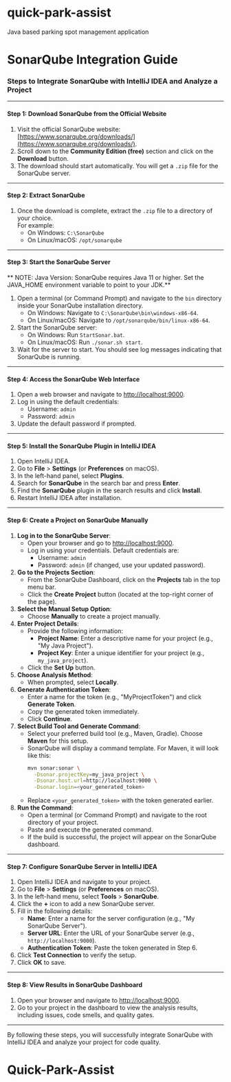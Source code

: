 # quick-park-assist

Java based parking spot management application

# SonarQube Integration Guide

### Steps to Integrate SonarQube with IntelliJ IDEA and Analyze a Project

---

#### **Step 1: Download SonarQube from the Official Website**

1. Visit the official SonarQube website: [https://www.sonarqube.org/downloads/](https://www.sonarqube.org/downloads/).
2. Scroll down to the **Community Edition (free)** section and click on the **Download** button.
3. The download should start automatically. You will get a `.zip` file for the SonarQube server.

---

#### **Step 2: Extract SonarQube**

1. Once the download is complete, extract the `.zip` file to a directory of your choice.  
   For example:
   - On Windows: `C:\SonarQube`
   - On Linux/macOS: `/opt/sonarqube`

---

#### **Step 3: Start the SonarQube Server**

** NOTE: Java Version: SonarQube requires Java 11 or higher. Set the JAVA_HOME environment variable to point to your JDK.**

1. Open a terminal (or Command Prompt) and navigate to the `bin` directory inside your SonarQube installation directory.
   - On Windows: Navigate to `C:\SonarQube\bin\windows-x86-64`.
   - On Linux/macOS: Navigate to `/opt/sonarqube/bin/linux-x86-64`.
2. Start the SonarQube server:
   - On Windows: Run `StartSonar.bat`.
   - On Linux/macOS: Run `./sonar.sh start`.
3. Wait for the server to start. You should see log messages indicating that SonarQube is running.

---

#### **Step 4: Access the SonarQube Web Interface**

1. Open a web browser and navigate to [http://localhost:9000](http://localhost:9000).
2. Log in using the default credentials:
   - Username: `admin`
   - Password: `admin`
3. Update the default password if prompted.

---

#### **Step 5: Install the SonarQube Plugin in IntelliJ IDEA**

1. Open IntelliJ IDEA.
2. Go to **File** > **Settings** (or **Preferences** on macOS).
3. In the left-hand panel, select **Plugins**.
4. Search for **SonarQube** in the search bar and press **Enter**.
5. Find the **SonarQube** plugin in the search results and click **Install**.
6. Restart IntelliJ IDEA after installation.

---

#### **Step 6: Create a Project on SonarQube Manually**

1. **Log in to the SonarQube Server**:
   - Open your browser and go to [http://localhost:9000](http://localhost:9000).
   - Log in using your credentials. Default credentials are:
     - Username: `admin`
     - Password: `admin` (if changed, use your updated password).
2. **Go to the Projects Section**:
   - From the SonarQube Dashboard, click on the **Projects** tab in the top menu bar.
   - Click the **Create Project** button (located at the top-right corner of the page).
3. **Select the Manual Setup Option**:
   - Choose **Manually** to create a project manually.
4. **Enter Project Details**:
   - Provide the following information:
     - **Project Name**: Enter a descriptive name for your project (e.g., "My Java Project").
     - **Project Key**: Enter a unique identifier for your project (e.g., `my_java_project`).
   - Click the **Set Up** button.
5. **Choose Analysis Method**:
   - When prompted, select **Locally**.
6. **Generate Authentication Token**:
   - Enter a name for the token (e.g., "MyProjectToken") and click **Generate Token**.
   - Copy the generated token immediately.
   - Click **Continue**.
7. **Select Build Tool and Generate Command**:
   - Select your preferred build tool (e.g., Maven, Gradle). Choose **Maven** for this setup.
   - SonarQube will display a command template. For Maven, it will look like this:
     ```bash
     mvn sonar:sonar \
       -Dsonar.projectKey=my_java_project \
       -Dsonar.host.url=http://localhost:9000 \
       -Dsonar.login=<your_generated_token>
     ```
   - Replace `<your_generated_token>` with the token generated earlier.
8. **Run the Command**:
   - Open a terminal (or Command Prompt) and navigate to the root directory of your project.
   - Paste and execute the generated command.
   - If the build is successful, the project will appear on the SonarQube dashboard.

---

#### **Step 7: Configure SonarQube Server in IntelliJ IDEA**

1. Open IntelliJ IDEA and navigate to your project.
2. Go to **File** > **Settings** (or **Preferences** on macOS).
3. In the left-hand menu, select **Tools** > **SonarQube**.
4. Click the **+** icon to add a new SonarQube server.
5. Fill in the following details:
   - **Name**: Enter a name for the server configuration (e.g., "My SonarQube Server").
   - **Server URL**: Enter the URL of your SonarQube server (e.g., `http://localhost:9000`).
   - **Authentication Token**: Paste the token generated in Step 6.
6. Click **Test Connection** to verify the setup.
7. Click **OK** to save.

---

#### **Step 8: View Results in SonarQube Dashboard**

1. Open your browser and navigate to [http://localhost:9000](http://localhost:9000).
2. Go to your project in the dashboard to view the analysis results, including issues, code smells, and quality gates.

---

By following these steps, you will successfully integrate SonarQube with IntelliJ IDEA and analyze your project for code quality.
# Quick-Park-Assist
